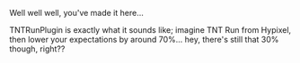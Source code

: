 Well well well, you've made it here...

TNTRunPlugin is exactly what it sounds like; imagine TNT Run from Hypixel, then lower your expectations by around 70%... hey, there's still that 30% though, right??
